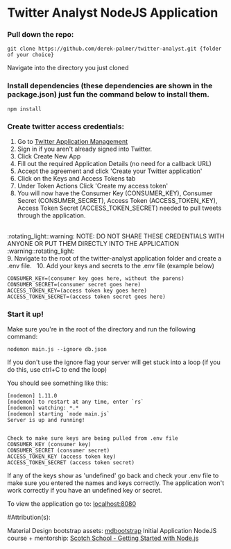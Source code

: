 # Twitter Analyst NodeJS Application

### Pull down the repo:
```
git clone https://github.com/derek-palmer/twitter-analyst.git {folder of your choice}
```
Navigate into the directory you just cloned

### Install dependencies (these dependencies are shown in the package.json) just fun the command below to install them.
```
npm install
```
### Create twitter access credentials:

1.  Go to [Twitter Application Management](https://dev.twitter.com/apps)
&nbsp;
2.  Sign in if you aren't already signed into Twitter.
&nbsp;
3.  Click Create New App
&nbsp;
4.  Fill out the required Application Details (no need for a callback URL)
&nbsp;
5.  Accept the agreement and click 'Create your Twitter application'
&nbsp;
6.  Click on the Keys and Access Tokens tab
&nbsp;
7.  Under Token Actions Click 'Create my access token'
&nbsp;
8.  You will now have the Consumer Key (CONSUMER_KEY), 	Consumer Secret (CONSUMER_SECRET), 	Access Token (ACCESS_TOKEN_KEY), Access Token Secret (ACCESS_TOKEN_SECRET) needed to pull tweets through the application.
<br />
    :rotating_light::warning: NOTE: DO NOT SHARE THESE CREDENTIALS WITH ANYONE OR PUT THEM DIRECTLY INTO THE APPLICATION :warning::rotating_light:
<br />
9.  Navigate to the root of the twitter-analyst application folder and create a .env file.
&nbsp;
10. Add your keys and secrets to the .env file (example below)

```
CONSUMER_KEY=(consumer key goes here, without the parens)
CONSUMER_SECRET=(consumer secret goes here)
ACCESS_TOKEN_KEY=(access token key goes here)
ACCESS_TOKEN_SECRET=(access token secret goes here)
```
### Start it up!

Make sure you're in the root of the directory and run the following command:

```
nodemon main.js --ignore db.json
```

If you don't use the ignore flag your server will get stuck into a loop (if you do this, use ctrl+C to end the loop)

You should see something like this:

```
[nodemon] 1.11.0
[nodemon] to restart at any time, enter `rs`
[nodemon] watching: *.*
[nodemon] starting `node main.js`
Server is up and running!


Check to make sure keys are being pulled from .env file
CONSUMER_KEY (consumer key)
CONSUMER_SECRET (consumer secret)
ACCESS_TOKEN_KEY (access token key)
ACCESS_TOKEN_SECRET (access token secret)
```

If any of the keys show as 'undefined' go back and check your .env file to make sure you entered the names and keys correctly. The application won't work correctly if you have an undefined key or secret.

To view the application go to: [localhost:8080](localhost:8080)

#Attribution(s):

Material Design bootstrap assets: [mdbootstrap](https://github.com/mdbootstrap/bootstrap-material-design)
Initial Application NodeJS course + mentorship: [Scotch School - Getting Started with Node.js](https://school.scotch.io/getting-started-with-nodejs)
